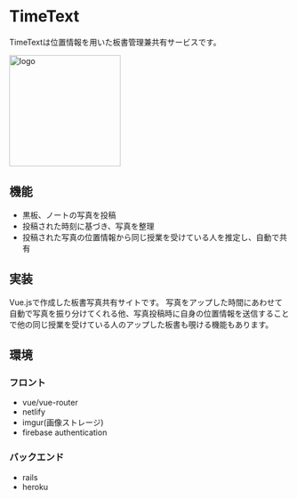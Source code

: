 # TimeText

TimeTextは位置情報を用いた板書管理兼共有サービスです。

<img src="https://static.face9363.net/static/img/icons/timetext.svg" alt="logo" width="200"/>

## 機能
- 黒板、ノートの写真を投稿
- 投稿された時刻に基づき、写真を整理
- 投稿された写真の位置情報から同じ授業を受けている人を推定し、自動で共有

## 実装
Vue.jsで作成した板書写真共有サイトです。
写真をアップした時間にあわせて自動で写真を振り分けてくれる他、写真投稿時に自身の位置情報を送信することで他の同じ授業を受けている人のアップした板書も覗ける機能もあります。

## 環境
### フロント
- vue/vue-router
- netlify
- imgur(画像ストレージ)
- firebase authentication
### バックエンド
- rails
- heroku

